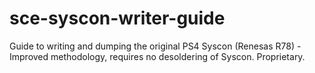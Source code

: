 # sce-syscon-writer-guide
 Guide to writing and dumping the original PS4 Syscon (Renesas R78) - Improved methodology, requires no desoldering of Syscon. Proprietary.
